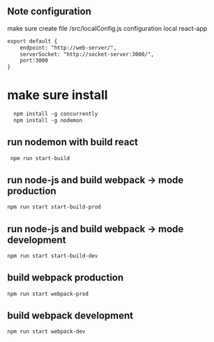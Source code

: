 ## Note configuration
make sure create file  /src/localConfig.js
configuration local react-app 
```diff
export default {
    endpoint: "http://web-server/",
    serverSocket: "http://socket-server:3000/",
    port:3000
}
```


# make sure install 
```diff
  npm install -g concurrently
  npm install -g nodemon
```

## run nodemon with build react 

```bash
 npm run start-build
```
## run node-js and build webpack ->  mode  production
```bash 
npm run start start-build-prod
```
## run node-js and build webpack ->  mode  development
```bash 
npm run start start-build-dev
```

## build webpack production
```bash 
npm run start webpack-prod
```
## build webpack development
```bash 
npm run start webpack-dev
